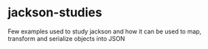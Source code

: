 # jackson-studies
Few examples used to study jackson and how it can be used to map, transform and serialize objects into JSON

